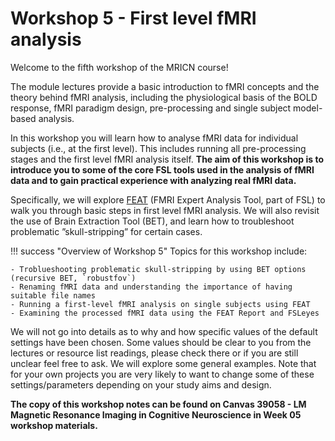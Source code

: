 # Workshop 5 - First level fMRI analysis

Welcome to the fifth workshop of the MRICN course! 

The module lectures provide a basic introduction to fMRI concepts and the theory behind fMRI analysis, including the physiological basis of the BOLD response, fMRI paradigm design, pre-processing and single subject model-based analysis. 

In this workshop you will learn how to analyse fMRI data for individual subjects (i.e., at the first level). This includes running all pre-processing stages and the first level fMRI analysis itself. 
<b>The aim of this workshop is to introduce you to some of the core FSL tools used in the analysis of fMRI data and to gain practical experience with analyzing real fMRI data.</b>

Specifically,  we will explore [FEAT](https://fsl.fmrib.ox.ac.uk/fsl/docs/#/task_fmri/feat/index) (FMRI Expert Analysis Tool, part of FSL) to walk you through basic steps in first level fMRI analysis. 
We will also revisit the use of Brain Extraction Tool (BET), and learn how to troubleshoot problematic ”skull-stripping” for certain cases.

!!! success "Overview of Workshop 5"
    Topics for this workshop include:

    - Troblueshooting problematic skull-stripping by using BET options (recursive BET, `robustfov`)
    - Renaming fMRI data and understanding the importance of having suitable file names
    - Running a first-level fMRI analysis on single subjects using FEAT
    - Examining the processed fMRI data using the FEAT Report and FSLeyes

We will not go into details as to why and how specific values of the default settings have been chosen.
Some values should be clear to you from the lectures or resource list readings, please check there or if you are still unclear feel free to ask. 
We will explore some general examples. Note that for your own projects you are very likely to want to change some of these settings/parameters depending on your study aims and design. 

<b>The copy of this workshop notes can be found on Canvas 39058 - LM Magnetic Resonance Imaging in Cognitive Neuroscience in Week 05 workshop materials.</b>